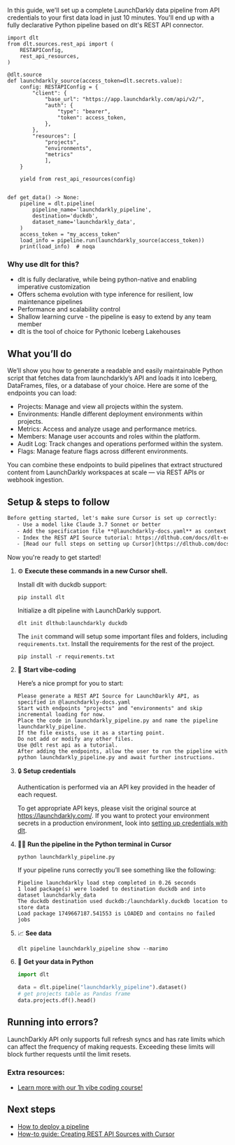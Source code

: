 In this guide, we'll set up a complete LaunchDarkly data pipeline from API credentials to your first data load in just 10 minutes. You'll end up with a fully declarative Python pipeline based on dlt's REST API connector.

```python-outcome
import dlt
from dlt.sources.rest_api import (
    RESTAPIConfig,
    rest_api_resources,
)

@dlt.source
def launchdarkly_source(access_token=dlt.secrets.value):
    config: RESTAPIConfig = {
        "client": {
            "base_url": "https://app.launchdarkly.com/api/v2/",
            "auth": {
                "type": "bearer",
                "token": access_token,
            },
        },
        "resources": [
            "projects",
            "environments",
            "metrics"
            ],
    }

    yield from rest_api_resources(config)


def get_data() -> None:
    pipeline = dlt.pipeline(
        pipeline_name='launchdarkly_pipeline',
        destination='duckdb',
        dataset_name='launchdarkly_data', 
    )
    access_token = "my_access_token"
    load_info = pipeline.run(launchdarkly_source(access_token))
    print(load_info)  # noqa
```

### Why use dlt for this?

- dlt is fully declarative, while being python-native and enabling imperative customization
- Offers schema evolution with type inference for resilient, low maintenance pipelines
- Performance and scalability control
- Shallow learning curve - the pipeline is easy to extend by any team member
- dlt is the tool of choice for Pythonic Iceberg Lakehouses

## What you’ll do

We’ll show you how to generate a readable and easily maintainable Python script that fetches data from launchdarkly’s API and loads it into Iceberg, DataFrames, files, or a database of your choice. Here are some of the endpoints you can load:

- Projects: Manage and view all projects within the system.
- Environments: Handle different deployment environments within projects.
- Metrics: Access and analyze usage and performance metrics.
- Members: Manage user accounts and roles within the platform.
- Audit Log: Track changes and operations performed within the system.
- Flags: Manage feature flags across different environments.

You can combine these endpoints to build pipelines that extract structured content from LaunchDarkly workspaces at scale — via REST APIs or webhook ingestion.

## Setup & steps to follow

```default
Before getting started, let's make sure Cursor is set up correctly:
   - Use a model like Claude 3.7 Sonnet or better
   - Add the specification file **@launchdarkly-docs.yaml** as context
   - Index the REST API Source tutorial: https://dlthub.com/docs/dlt-ecosystem/verified-sources/rest_api/ and add it to context as **@dlt rest api**
   - [Read our full steps on setting up Cursor](https://dlthub.com/docs/dlt-ecosystem/llm-tooling/cursor-restapi#23-configuring-cursor-with-documentation)
```

Now you're ready to get started! 

1. ⚙️ **Execute these commands in a new Cursor shell.**
    
    Install dlt with duckdb support:
    ```shell
    pip install dlt
    ```

    Initialize a dlt pipeline with LaunchDarkly support.
    ```shell
    dlt init dlthub:launchdarkly duckdb
    ```

    The `init` command will setup some important files and folders, including `requirements.txt`. Install the requirements for the rest of the project.
    ```shell
    pip install -r requirements.txt
    ```
    
2. 🤠 **Start vibe-coding**
    
    Here’s a nice prompt for you to start: 
    
    ```prompt
    Please generate a REST API Source for LaunchDarkly API, as specified in @launchdarkly-docs.yaml 
    Start with endpoints "projects" and "environments" and skip incremental loading for now. 
    Place the code in launchdarkly_pipeline.py and name the pipeline launchdarkly_pipeline. 
    If the file exists, use it as a starting point. 
    Do not add or modify any other files. 
    Use @dlt rest api as a tutorial. 
    After adding the endpoints, allow the user to run the pipeline with python launchdarkly_pipeline.py and await further instructions.
    ```

    
3. 🔒 **Setup credentials** 
    
    Authentication is performed via an API key provided in the header of each request.
    
    To get appropriate API keys, please visit the original source at https://launchdarkly.com/.
    If you want to protect your environment secrets in a production environment, look into [setting up credentials with dlt](https://dlthub.com/docs/walkthroughs/add_credentials).
    
4. 🏃‍♀️ **Run the pipeline in the Python terminal in Cursor**
    
    ```shell
    python launchdarkly_pipeline.py
    ```
    
    If your pipeline runs correctly you’ll see something like the following:
    
    ```shell
    Pipeline launchdarkly load step completed in 0.26 seconds
    1 load package(s) were loaded to destination duckdb and into dataset launchdarkly_data
    The duckdb destination used duckdb:/launchdarkly.duckdb location to store data
    Load package 1749667187.541553 is LOADED and contains no failed jobs
    ```
    
5. 📈 **See data**
    
    ```shell
    dlt pipeline launchdarkly_pipeline show --marimo
    ```
    
6. 🐍 **Get your data in Python**
    
    ```python
    import dlt

   data = dlt.pipeline("launchdarkly_pipeline").dataset()
   # get projects table as Pandas frame
   data.projects.df().head()
    ```

## Running into errors?

LaunchDarkly API only supports full refresh syncs and has rate limits which can affect the frequency of making requests. Exceeding these limits will block further requests until the limit resets.

### Extra resources:

- [Learn more with our 1h vibe coding course!](https://www.youtube.com/watch?v=GGid70rnJuM)

## Next steps

- [How to deploy a pipeline](https://dlthub.com/docs/walkthroughs/deploy-a-pipeline)
- [How-to guide: Creating REST API Sources with Cursor](https://dlthub.com/docs/dlt-ecosystem/llm-tooling/cursor-restapi)